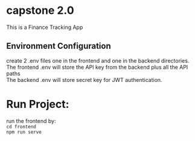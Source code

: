 # capstone 2.0

This is a Finance Tracking App

## Environment Configuration
create 2 .env files one in the frontend and one in the backend directories.
<br>
The frontend .env will store the API key from the backend plus all the API paths
<br>
The backend .env will store secret key for JWT authentication. 

# Run Project:
run the frontend by:<br>
    ```
    cd frontend 
    ```
    <br>
    ```
    npm run serve
    ```
